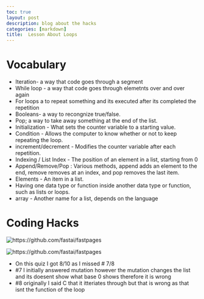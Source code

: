 ```yaml
---
toc: true
layout: post
description: blog about the hacks 
categories: [markdown]
title:  Lesson About Loops 
---
```

# Vocabulary
- Iteration- a way that code goes through a segment
- While loop - a way that code goes through elemetnts over and over again 
- For loops a to repeat something and its executed after its completed the repetition 
- Booleans- a way to recongnize true/false.
- Pop; a way to take away something at the end of the list. 
- Initialization - What sets the counter variable to a starting value. 
- Condition - Allows the computer to know whether or not to keep repeating the loop.
- increment/decrement - Modifies the counter variable after each repetition.
- Indexing / List Index - The position of an element in a list, starting from 0 
- Append/Remove/Pop : Various methods, append adds an element to the end, remove removes at an index, and pop removes the last item. 
- Elements - An item in a list. 
-  Having one data type or function inside another data type or function, such as lists or loops. 
- array - Another name for a list, depends on the language
# Coding Hacks
![]({{site.baseurl}}/images/reverse.png "https://github.com/fastai/fastpages")



![]({{site.baseurl}}/images/quizr.png "https://github.com/fastai/fastpages")

- On this quiz I got 8/10 as I missed # 7/8
- #7 I initially answered mutation however the mutation changes the list and its doesent show what base 0 shows therefore it is wrong 
- #8 originally I said C that it itteriates through but that is wrong as that isnt the function of the loop 


